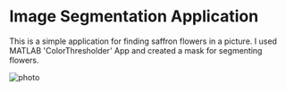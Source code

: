 # Image Segmentation Application

This is a simple application for finding saffron flowers in a picture. I used MATLAB 'ColorThresholder' App and created a mask for segmenting flowers.

![photo](https://drive.google.com/file/d/10drBxTZbCnWSi9FBxFWnTgqjEqzLDSl_/view?usp=sharing)
